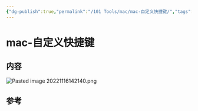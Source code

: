 ```yaml
---
{"dg-publish":true,"permalink":"/101 Tools/mac/mac-自定义快捷键/","tags":["mac"],"noteIcon":"","created":"2022-11-16T14:19:58+08:00","updated":"2024-02-01T13:14:57+08:00"}
---
```



# mac-自定义快捷键

## 内容

![Pasted image 20221116142140.png](/img/user/attachs/Pasted%20image%2020221116142140.png)

## 参考